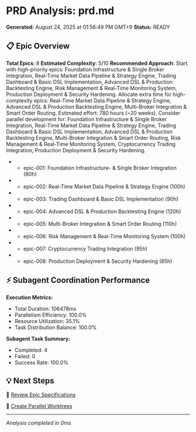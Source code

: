 # PRD Analysis: prd.md

**Generated:** August 24, 2025 at 01:56:49 PM GMT+9
**Status:** READY

## 📋 Epic Overview

**Total Epics**: 8
**Estimated Complexity**: 5/10
**Recommended Approach**: Start with high-priority epics: Foundation Infrastructure & Single Broker Integration, Real-Time Market Data Pipeline & Strategy Engine, Trading Dashboard & Basic DSL Implementation, Advanced DSL & Production Backtesting Engine, Risk Management & Real-Time Monitoring System, Production Deployment & Security Hardening. Allocate extra time for high-complexity epics: Real-Time Market Data Pipeline & Strategy Engine, Advanced DSL & Production Backtesting Engine, Multi-Broker Integration & Smart Order Routing. Estimated effort: 780 hours (~20 weeks). Consider parallel development for: Foundation Infrastructure & Single Broker Integration, Real-Time Market Data Pipeline & Strategy Engine, Trading Dashboard & Basic DSL Implementation, Advanced DSL & Production Backtesting Engine, Multi-Broker Integration & Smart Order Routing, Risk Management & Real-Time Monitoring System, Cryptocurrency Trading Integration, Production Deployment & Security Hardening.

- - epic-001: Foundation Infrastructure-­ & Single Broker Integration (80h)
- - epic-002: Real-Time Market Data Pipeline & Strategy Engine (100h)
- - epic-003: Trading Dashboard & Basic DSL Implementation (90h)
- - epic-004: Advanced DSL & Production Backtesting Engine (120h)
- - epic-005: Multi-Broker Integration & Smart Order Routing (110h)
- - epic-006: Risk Management & Real-Time Monitoring System (100h)
- - epic-007: Cryptocurrency Trading Integration (95h)
- - epic-008: Production Deployment & Security Hardening (85h)

## ⚡ Subagent Coordination Performance

**Execution Metrics:**

- Total Duration: 106478ms
- Parallelism Efficiency: 100.0%
- Resource Utilization: 35.1%
- Task Distribution Balance: 100.0%

**Subagent Task Summary:**

- Completed: 4
- Failed: 0
- Success Rate: 100.0%

## 💡 Next Steps

📂 [Review Epic Specifications](command:vscode.openFolder?%5B%7B%22%24mid%22%3A1%2C%22path%22%3A%22%2Fhome%2Fjoohan%2Fdev%2Fproject-jts%2Fjts%22%2C%22scheme%22%3A%22file%22%7D%5D)

🌿 [Create Parallel Worktrees](command:claudeWorkflow.createParallelWorktrees)

---

_Analysis completed in 0ms_
